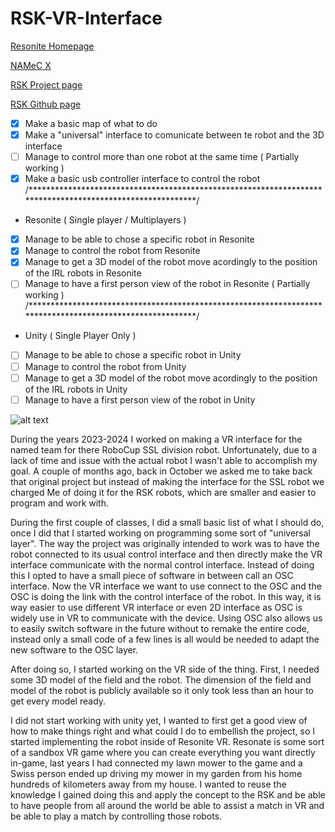 # RSK-VR-Interface
[Resonite Homepage](https://resonite.com/)

[NAMeC X](https://x.com/namecteam)

[RSK Project page](https://robot-soccer-kit.github.io/)

[RSK Github page](https://github.com/robot-soccer-kit/robot-soccer-kit)


- [x] Make a basic map of what to do
- [x] Make a "universal" interface to comunicate between te robot and the 3D interface
- [ ] Manage to control more than one robot at the same time ( Partially working )
- [x] Make a basic usb controller interface to control the robot
/**********************************************************************************************************/
- Resonite ( Single player / Multiplayers )
- [x] Manage to be able to chose a specific robot in Resonite
- [x] Manage to control the robot from Resonite
- [x] Manage to get a 3D model of the robot move acordingly to the position of the IRL robots in Resonite
- [ ] Manage to have a first person view of the robot in Resonite ( Partially working )
/**********************************************************************************************************/
- Unity ( Single Player Only )
- [ ] Manage to be able to chose a specific robot in Unity
- [ ] Manage to control the robot from Unity
- [ ] Manage to get a 3D model of the robot move acordingly to the position of the IRL robots in Unity
- [ ] Manage to have a first person view of the robot in Unity

![alt text]()

During the years 2023-2024 I worked on making a VR interface for the named team for there RoboCup SSL division robot. 
Unfortunately, due to a lack of time and issue with the actual robot I wasn't able to accomplish my goal.
A couple of months ago, back in October we asked me to take back that original project but instead of making the interface for the SSL robot we charged
Me of doing it for the RSK robots, which are smaller and easier to program and work with.

During the first couple of classes, I did a small basic list of what I should do, once I did that I started working on programming some sort of "universal layer".
The way the project was originally intended to work was to have the robot connected to its usual control interface and then directly make the VR interface communicate with the normal control interface. Instead of doing this I opted to have a small piece of software in between call an OSC interface.
Now the VR interface we want to use connect to the OSC and the OSC is doing the link with the control interface of the robot.
In this way, it is way easier to use different VR interface or even 2D interface as OSC is widely use in VR to communicate with the device.
Using OSC also allows us to easily switch software in the future without to remake the entire code, instead only a small code of a few lines is all would be needed to adapt the new software to the OSC layer.

After doing so, I started working on the VR side of the thing. First, I needed some 3D model of the field and the robot. The dimension of the field and model of the robot is publicly available so it only took less than an hour to get every model ready.

I did not start working with unity yet, I wanted to first get a good view of how to make things right and what could I do to embellish the project, so I started implementing the robot inside of Resonite VR. Resonate is some sort of a sandbox VR game where you can create everything you want directly in-game, last years I had connected my lawn mower to the game and a Swiss person ended up driving my mower in my garden from his home hundreds of kilometers away from my house.
I wanted to reuse the knowledge I gained doing this and apply the concept to the RSK and be able to have people from all around the world be able to assist a match in VR and be able to play a match by controlling those robots.
